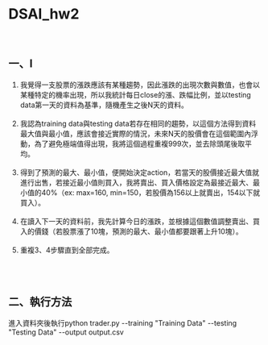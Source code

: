 # DSAI_hw2

<br />

## 一、I

1. 我覺得一支股票的漲跌應該有某種趨勢，因此漲跌的出現次數與數值，也會以某種特定的機率出現，所以我統計每日close的漲、跌幅比例，並以testing data第一天的資料為基準，隨機產生之後N天的資料。<br /><br />
2. 我認為training data與testing data若存在相同的趨勢，以這個方法得到資料最大值與最小值，應該會接近實際的情況，未來N天的股價會在這個範圍內浮動，為了避免極端值得出現，我將這個過程重複999次，並去除頭尾後取平均。<br /><br />
3. 得到了預測的最大、最小值，便開始決定action，若當天的股價接近最大值就進行出售，若接近最小值則買入，我將賣出、買入價格設定為最接近最大、最小值的40%（ex: max=160, min=150，若股價為156以上就賣出，154以下就買入）。<br /><br />
4. 在讀入下一天的資料前，我先計算今日的漲跌，並根據這個數值調整賣出、買入的價錢（若股票漲了10塊，預測的最大、最小值都要跟著上升10塊）。<br /><br />
5. 重複3、4步驟直到全部完成。<br /><br />

<br />

## 二、執行方法

進入資料夾後執行python trader.py --training "Training Data" --testing "Testing Data" --output output.csv

